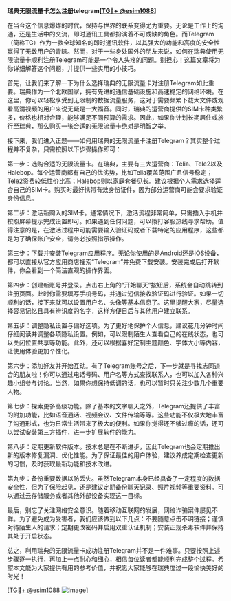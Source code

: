 **瑞典无限流量卡怎么注册telegram[[TG💪+ @esim1088](https://t.me/s/esim1088)]**

在当今这个信息爆炸的时代，保持与世界的联系变得尤为重要。无论是工作上的沟通，还是生活中的交流，即时通讯工具都扮演着不可或缺的角色。而Telegram（简称TG）作为一款全球知名的即时通讯软件，以其强大的功能和高度的安全性赢得了无数用户的青睐。然而，对于一些身处国外的朋友来说，如何在瑞典使用无限流量卡顺利注册Telegram可能是一个令人头疼的问题。别担心！这篇文章将为你详细解答这个问题，并提供一些实用的小技巧。

首先，让我们来了解一下为什么选择瑞典的无限流量卡对注册Telegram如此重要。瑞典作为一个北欧国家，拥有先进的通信基础设施和高速稳定的网络环境。在这里，你可以轻松享受到无限制的数据流量服务，这对于需要频繁下载大文件或观看高清视频的用户来说无疑是一大福音。同时，瑞典的运营商提供的SIM卡种类繁多，价格也相对合理，能够满足不同预算的需求。因此，如果你计划长期居住或旅行至瑞典，那么购买一张合适的无限流量卡绝对是明智之举。

接下来，我们进入正题——如何用瑞典的无限流量卡注册Telegram？其实整个过程并不复杂，只需按照以下步骤操作即可：

第一步：选购合适的无限流量卡。在瑞典，主要有三大运营商：Telia、Tele2以及Halebop。每个运营商都有自己的优劣势，比如Telia覆盖范围广且信号稳定；Tele2资费较低性价比高；Halebop则以家庭套餐见长。建议根据个人需求选择适合自己的SIM卡。购买时最好携带有效身份证件，因为部分运营商可能会要求验证身份信息。

第二步：激活新购入的SIM卡。通常情况下，激活流程非常简单，只需插入手机并按照屏幕提示完成设置即可。如果遇到任何问题，可以拨打客服热线寻求帮助。值得注意的是，在激活过程中可能需要输入验证码或者下载特定的应用程序，这些都是为了确保账户安全，请务必按照指示操作。

第三步：下载并安装Telegram应用程序。无论你使用的是Android还是iOS设备，都可以直接从官方应用商店搜索“Telegram”并免费下载安装。安装完成后打开软件，你会看到一个简洁直观的操作界面。

第四步：创建新账号并登录。点击右上角的“开始聊天”按钮后，系统会自动跳转到注册页面。此时你需要填写手机号码，并通过短信接收验证码进行验证。如果一切顺利的话，接下来就可以设置用户名、头像等基本信息了。这里提醒大家，尽量选择容易记忆且具有辨识度的名字，这样方便日后与其他用户建立联系。

第五步：调整隐私设置与偏好选项。为了更好地保护个人信息，建议花几分钟时间仔细阅读并调整各项隐私设置。例如，可以限制陌生人查看自己的在线状态，也可以关闭位置共享等功能。此外，还可以根据喜好定制主题颜色、字体大小等内容，让使用体验更加个性化。

第六步：添加好友并开始互动。有了Telegram账号之后，下一步就是寻找志同道合的朋友啦！你可以通过电话号码、用户名等方式查找联系人，也可以加入各种兴趣小组参与讨论。当然，如果你想保持低调的话，也可以暂时只关注少数几个重要人物。

第七步：探索更多高级功能。除了基本的文字聊天之外，Telegram还提供了丰富的附加功能，比如语音通话、视频会议、文件传输等等。这些功能不仅极大地丰富了沟通形式，也为日常生活带来了极大的便利。如果你觉得还不够过瘾的话，还可以尝试安装第三方插件，进一步扩展软件的能力。

第八步：定期更新软件版本。技术总是在不断进步，因此Telegram也会定期推出新的版本修复漏洞、优化性能。为了保证最佳的用户体验，建议养成定期检查更新的习惯，及时获取最新功能和技术改进。

第九步：备份重要数据以防丢失。虽然Telegram本身已经具备了一定程度的数据安全性，但为了保险起见，还是建议定期备份聊天记录、照片视频等重要资料。可以通过云存储服务或者其他外部设备实现这一目标。

最后，别忘了关注网络安全意识。随着移动互联网的发展，网络诈骗案件屡见不鲜。为了避免成为受害者，我们应该做到以下几点：不要随意点击不明链接；谨慎对待陌生人的请求；定期更改密码并启用双重认证机制；安装正规杀毒软件并保持其处于开启状态。

总之，利用瑞典的无限流量卡成功注册Telegram并不是一件难事。只要按照上述步骤逐一执行，再加上一点耐心和细心，相信每位读者都能顺利完成整个过程。希望本文能为大家提供有用的参考价值，并祝愿大家能够在瑞典度过一段愉快美好的时光！

[[TG💪+ @esim1088](https://t.me/s/esim1088) ![Image](https://i.postimg.cc/4NQfJmqS/Snipaste-2025-05-13-00-14-12.png)]